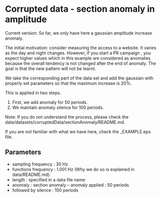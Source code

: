 # Corrupted data - section anomaly in amplitude

Current version: So far, we only have here a gaussian amplitude increase anomaly. 

The initial motivation: consider measuring the access to a website. It varies as the day and night changes. However, if you start a PR campaign	, you expect higher values which in this example are considered as anomalies because the overall tendency is not changed after the end of anomaly. The goal is that the new pattern will not be learnt.

We take the corresponding part of the data set and add the gaussian with properly set parameters so that the maximum increase is 20%. 

This is applied in two steps.

1) First, we add anomaly for 50 periods.
2) We maintain anomaly silence for 100 periods.

Note: If you do not understand the process, please check the data/datasets/corruptedData/sectionAnomaly/README.md.

If you are not familiar with what we have here, check the _EXAMPLE.eps file. 

## Parameters
- sampling frequency : 30 Hz
- functions frequency : 1.001 Hz (Why we do so is explained in data/README.md)
- length : specified in a data file name
- anomaly : section anomaly
– anomaly applied : 50 periods
- followed by silence : 100 periods